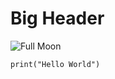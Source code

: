 # Big Header
![Full Moon](https://github.com/user-attachments/assets/90967e7f-3b8b-4cd9-9c50-baaa23d90eea)
```
print("Hello World")
```
